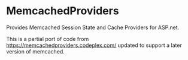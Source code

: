 # MemcachedProviders

Provides Memcached Session State and Cache Providers for ASP.net. 

This is a partial port of code from https://memcachedproviders.codeplex.com/ updated to support a later version of memcached.